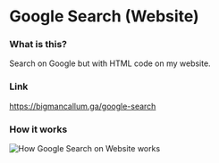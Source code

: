 # Google Search (Website)

### What is this?
Search on Google but with HTML code on my website.

### Link
https://bigmancallum.ga/google-search

### How it works
![How Google Search on Website works](https://user-images.githubusercontent.com/47284263/147386424-7102439f-516c-406f-a70d-5244d1b776d0.gif)
